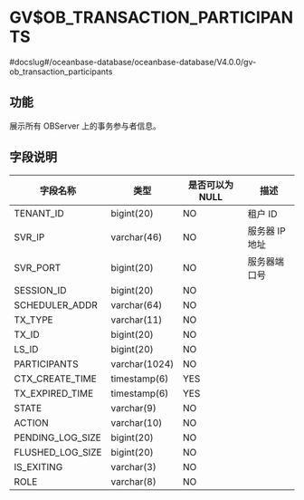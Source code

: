 GV$OB_TRANSACTION_PARTICIPANTS 
===================================================
#docslug#/oceanbase-database/oceanbase-database/V4.0.0/gv-ob_transaction_participants


功能 
-------------------

展示所有 OBServer 上的事务参与者信息。

字段说明 
---------------------



|       字段名称       |      类型       | 是否可以为 NULL |    描述     |
|------------------|---------------|------------|-----------|
| TENANT_ID        | bigint(20)    | NO         | 租户 ID     |
| SVR_IP           | varchar(46)   | NO         | 服务器 IP 地址 |
| SVR_PORT         | bigint(20)    | NO         | 服务器端口号    |
| SESSION_ID       | bigint(20)    | NO         |           |
| SCHEDULER_ADDR   | varchar(64)   | NO         |           |
| TX_TYPE          | varchar(11)   | NO         |           |
| TX_ID            | bigint(20)    | NO         |           |
| LS_ID            | bigint(20)    | NO         |           |
| PARTICIPANTS     | varchar(1024) | NO         |           |
| CTX_CREATE_TIME  | timestamp(6)  | YES        |           |
| TX_EXPIRED_TIME  | timestamp(6)  | YES        |           |
| STATE            | varchar(9)    | NO         |           |
| ACTION           | varchar(10)   | NO         |           |
| PENDING_LOG_SIZE | bigint(20)    | NO         |           |
| FLUSHED_LOG_SIZE | bigint(20)    | NO         |           |
| IS_EXITING       | varchar(3)    | NO         |           |
| ROLE             | varchar(8)    | NO         |           |


